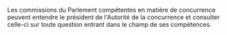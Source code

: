 Les commissions du Parlement compétentes en matière de concurrence peuvent entendre le président de l'Autorité de la concurrence et consulter celle-ci sur toute question entrant dans le champ de ses compétences. 


  
